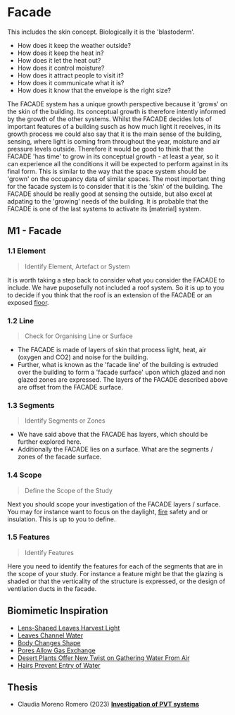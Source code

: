 # Facade

This includes the skin concept. Biologically it is the 'blastoderm'.
* How does it keep the weather outside?
* How does it keep the heat in?
* How does it let the heat out?
* How does it control moisture?
* How does it attract people to visit it?
* How does it communicate what it is?
* How does it know that the envelope is the right size?

The FACADE system has a unique growth perspective because it 'grows' on the skin of the building. Its conceptual growth is therefore intently informed by the growth of the other systems. Whilst the FACADE decides lots of important features of a building susch as how much light it receives, in its growth process we could also say that it is the main sense of the building, sensing, where light is coming from throughout the year, moisture and air pressure levels outside. Therefore it would be good to think that the FACADE 'has time' to grow in its conceptual growth - at least a year, so it can experience all the conditions it will be expected to perform against in its final form. This is similar to the way that the space system should be 'grown' on the occupancy data of similar spaces. The most important thing for the facade system is to consider that it is the 'skin' of the building. The FACADE should be really good at sensing the outside, but also excel at adpating to the 'growing' needs of the building. It is probable that the FACADE is one of the last systems to activate its [material] system.

## M1 - Facade

### 1.1 Element
> Identify Element, Artefact or System

It is worth taking a step back to consider what you consider the FACADE to include. We have puposefully not included a roof system. So it is up to you to decide if you think that the roof is an extension of the FACADE or an exposed [floor].

### 1.2 Line
> Check for Organising Line or Surface

* The FACADE is made of layers of skin that process light, heat, air (oxygen and CO2) and noise for the building.
* Further, what is known as the 'facade line' of the building is extruded over the building to form a 'facade surface' upon which glazed and non glazed zones are expressed. The layers of the FACADE described above are offset from the FACADE surface.

### 1.3 Segments
> Identify Segments or Zones

* We have said above that the FACADE has layers, which should be further explored here.
* Additionally the FACADE lies on a surface. What are the segments / zones of the facade surface.

### 1.4 Scope
> Define the Scope of the Study

Next you should scope your investigation of the FACADE layers / surface. You may for instance want to focus on the daylight, [fire] safety and or insulation. This is up to you to define.

### 1.5 Features
> Identify Features

Here you need to identify the features for each of the segments that are in the scope of your study. For instance a feature might be that the glazing is shaded or that the verticality of the structure is expressed, or the design of ventilation ducts in the facade. 

[site]: /Agile/Systems/Site
[floor]: /Agile/Systems/Floor
[Facade]: /Agile/Systems/Facade
[Core]: /Agile/Systems/Core
[Space]: /Agile/Systems/Space
[structure]: /Agile/Systems/Structure
[Services]: /Agile/Systems/Services
[fire]: /Agile/Systems/Fire
[materials]: /Agile/Systems/Materials
[Build]: /Agile/Systems/Build

## Biomimetic Inspiration
* [Lens-Shaped Leaves Harvest Light](https://asknature.org/strategy/crystals-draw-sunlight-into-plant/)
* [Leaves Channel Water](https://asknature.org/strategy/leaves-channel-water/)
* [Body Changes Shape](https://asknature.org/strategy/body-changes-shape/)
* [Pores Allow Gas Exchange](https://asknature.org/strategy/pores-allow-gas-exchange/)
* [Desert Plants Offer New Twist on Gathering Water From Air](https://asknature.org/strategy/leaves-gather-water/)
* [Hairs Prevent Entry of Water](https://asknature.org/strategy/hairs-prevent-entry-of-water/)

## Thesis
* Claudia Moreno Romero (2023) [**Investigation of PVT systems**](https://findit.dtu.dk/en/catalog/64ebe5ac0cdb922052ae2a72)
